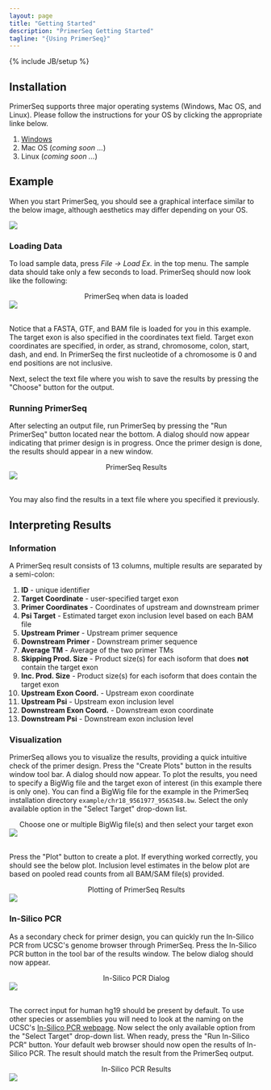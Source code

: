 ```yaml
---
layout: page
title: "Getting Started"
description: "PrimerSeq Getting Started"
tagline: "{Using PrimerSeq}"
---
```

{% include JB/setup %}

## Installation

PrimerSeq supports three major operating systems (Windows, Mac OS, and Linux). Please follow the instructions
for your OS by clicking the appropriate linke below.

1. [Windows](windows.html)
2. Mac OS (*coming soon ...*)
3. Linux (*coming soon ...*)

## Example

When you start PrimerSeq, you should see a graphical interface similar to the below image, although
aesthetics may differ depending on your OS.

<img src="start_program.png" class="img-rounded" style="display:block;margin-left:auto;margin-right:auto;" />

### Loading Data

To load sample data, press <i>File -> Load Ex.</i> in the top menu. The sample data should take only a few seconds to load.
PrimerSeq should now look like the following:

<center>PrimerSeq when data is loaded</center>
<img src="load_ex.png" style="display:block;margin-left:auto;margin-right:auto;" />
</br>

Notice that a FASTA, GTF, and BAM file is loaded for you in this example. The target exon is also specified in the coordinates
text field. Target exon coordinates are specified, in order, as strand, chromosome, colon, start, dash, and end. In PrimerSeq the first nucleotide
of a chromosome is 0 and end positions are not inclusive.

Next, select the text file where you wish to save the results by pressing the "Choose" button for the output.

### Running PrimerSeq

After selecting an output file, run PrimerSeq by pressing the "Run PrimerSeq" button located near the bottom. A dialog should now
appear indicating that primer design is in progress. Once the primer design is done, the results should appear in a new window.

<center>PrimerSeq Results</center>
<img src="view_output.png" style="display:block;margin-left:auto;margin-right:auto;" />
</br>

You may also find the results in a text file where you specified it previously.

## Interpreting Results

### Information

A PrimerSeq result consists of 13 columns, multiple results are separated
by a semi-colon:

1. **ID** - unique identifier
2. **Target Coordinate** - user-specified target exon
3. **Primer Coordinates** - Coordinates of upstream and downstream primer
4. **Psi Target** - Estimated target exon inclusion level based on each BAM file
5. **Upstream Primer** - Upstream primer sequence
6. **Downstream Primer** - Downstream primer sequence
7. **Average TM** - Average of the two primer TMs
8. **Skipping Prod. Size** - Product size(s) for each isoform that does **not** contain the target exon
9. **Inc. Prod. Size** - Product size(s) for each isoform that does contain the target exon
10. **Upstream Exon Coord.** - Upstream exon coordinate
11. **Upstream Psi** - Upstream exon inclusion level
12. **Downstream Exon Coord.** - Downstream exon coordinate
13. **Downstream Psi** - Downstream exon inclusion level

### Visualization

PrimerSeq allows you to visualize the results, providing a quick intuitive check of the primer design. Press the "Create Plots"
button in the results window tool bar. A dialog should now appear. To plot the results, you need to specify a BigWig file and the target 
exon of interest (in this example there is only one). You can find a BigWig file for the example in the PrimerSeq installation
directory `example/chr18_9561977_9563548.bw`. Select the only available option in the "Select Target" drop-down list.

<center>Choose one or multiple BigWig file(s) and then select your target exon</center>
<img src="plot_example.png" style="display:block;margin-left:auto;margin-right:auto;" />
</br>

Press the "Plot" button to create a plot. If everything worked correctly, you should see the below plot.
Inclusion level estimates in the below plot are based on pooled read counts from all BAM/SAM
file(s) provided.

<center>Plotting of PrimerSeq Results</center>
<img src="display_plot.png" style="display:block;margin-left:auto;margin-right:auto;" />

### In-Silico PCR

As a secondary check for primer design, you can quickly run the In-Silico PCR from
UCSC's genome browser through PrimerSeq. Press the In-Silico PCR button in the tool bar of
the results window. The below dialog should now appear.

<center>In-Silico PCR Dialog</center>
<img src="insilico_pcr.png" style="display:block;margin-left:auto;margin-right:auto;" />
</br>

The correct input for human hg19 should be present by default. To use other species or
assemblies you will need to look at the naming on the UCSC's [In-Silico PCR webpage](http://genome.ucsc.edu/cgi-bin/hgPcr).
Now select the only available option from the "Select Target" drop-down list.
When ready, press the "Run In-Silico PCR" button. Your default web browser should now
open the results of In-Silico PCR. The result should match the result from the PrimerSeq output.

<center>In-Silico PCR Results</center>
<img src="insilico_pcr_results.png" style="display:block;margin-left:auto;margin-right:auto;" />

